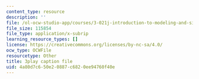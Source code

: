 ```yaml
---
content_type: resource
description: ''
file: /ol-ocw-studio-app/courses/3-021j-introduction-to-modeling-and-simulation-spring-2012/4a80d7c650e20887c6820ee94760f40e_VsQi0jHQ3to.srt
file_size: 115854
file_type: application/x-subrip
learning_resource_types: []
license: https://creativecommons.org/licenses/by-nc-sa/4.0/
ocw_type: OCWFile
resourcetype: Other
title: 3play caption file
uid: 4a80d7c6-50e2-0887-c682-0ee94760f40e
---
```

